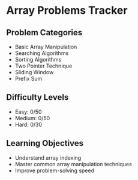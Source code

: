 # Array Problems Tracker

## Problem Categories
- Basic Array Manipulation
- Searching Algorithms
- Sorting Algorithms
- Two Pointer Technique
- Sliding Window
- Prefix Sum

## Difficulty Levels
- Easy: 0/50
- Medium: 0/50
- Hard: 0/30

## Learning Objectives
- Understand array indexing
- Master common array manipulation techniques
- Improve problem-solving speed
